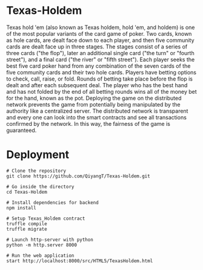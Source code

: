 # Texas-Holdem

Texas hold 'em (also known as Texas holdem, hold 'em, and holdem) is one of the most popular variants of the card game of poker. Two cards, known as hole cards, are dealt face down to each player, and then five community cards are dealt face up in three stages. The stages consist of a series of three cards ("the flop"), later an additional single card ("the turn" or "fourth street"), and a final card ("the river" or "fifth street"). Each player seeks the best five card poker hand from any combination of the seven cards of the five community cards and their two hole cards. Players have betting options to check, call, raise, or fold. Rounds of betting take place before the flop is dealt and after each subsequent deal. The player who has the best hand and has not folded by the end of all betting rounds wins all of the money bet for the hand, known as the pot.
Deploying the game on the distributed network prevents the game from potentially being manipulated by the authority like a centralized server. The distributed network is transparent and every one can look into the smart contracts and see all transactions confirmed by the network. In this way, the fairness of the game is guaranteed.

# Deployment

```
# Clone the repository
git clone https://github.com/QiyangT/Texas-Holdem.git

# Go inside the directory
cd Texas-Holdem

# Install dependencies for backend
npm install

# Setup Texas_Holdem contract
truffle compile
truffle migrate

# Launch http-server with python
python -m http.server 8000

# Run the web application
start http://localhost:8000/src/HTML5/TexasHoldem.html
